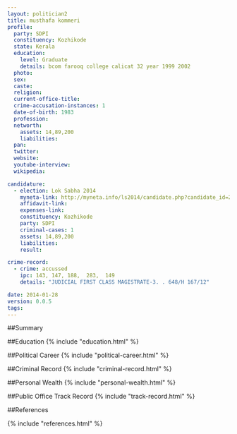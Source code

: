 ```yaml
---
layout: politician2
title: musthafa kommeri
profile: 
  party: SDPI
  constituency: Kozhikode
  state: Kerala
  education: 
    level: Graduate
    details: bcom farooq college calicat 32 year 1999 2002
  photo: 
  sex: 
  caste: 
  religion: 
  current-office-title: 
  crime-accusation-instances: 1
  date-of-birth: 1983
  profession: 
  networth: 
    assets: 14,89,200
    liabilities: 
  pan: 
  twitter: 
  website: 
  youtube-interview: 
  wikipedia: 

candidature: 
  - election: Lok Sabha 2014
    myneta-link: http://myneta.info/ls2014/candidate.php?candidate_id=272
    affidavit-link: 
    expenses-link: 
    constituency: Kozhikode 
    party: SDPI
    criminal-cases: 1
    assets: 14,89,200
    liabilities: 
    result:  

crime-record: 
  - crime: accussed
    ipc: 143, 147, 188,  283,  149
    details: "JUDICIAL FIRST CLASS MAGISTRATE-3. . 648/H 167/12" 

date: 2014-01-28
version: 0.0.5
tags: 
---
```

##Summary


##Education
{% include "education.html" %}


##Political Career
{% include "political-career.html" %}


##Criminal Record
{% include "criminal-record.html" %}


##Personal Wealth
{% include "personal-wealth.html" %}


##Public Office Track Record
{% include "track-record.html" %}


##References


{% include "references.html" %}